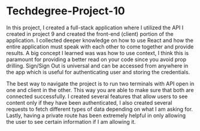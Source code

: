 # Techdegree-Project-10

In this project, I created a full-stack application where I utilized the API I created in project 9 and created the front-end (client) portion of the application. I collected deeper knowledge on how to use React and how the entire application must speak with each other to come together and provide results. A big concept I learned was was how to use context, I think this is paramount for providing a better read on your code since you avoid prop drilling. Sign/Sign Out is universal and can be accessed from anywhere in the app which is useful for authenticating user and storing the credentials.

The best way to navigate the project is to run two terminals with API open in one and client in the other. This way you are able to make sure that both are connected successfully. I created several features that allow users to see content only if they have been authenticated, I also created several requests to fetch different types of data depending on what I am asking for. Lastly, having a private route has been extremely helpful in only allowing the user to see certain information if I am allowing it.
